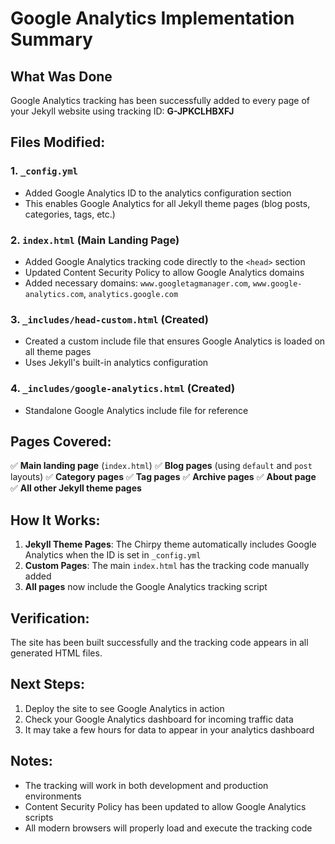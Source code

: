 # Google Analytics Implementation Summary

## What Was Done
Google Analytics tracking has been successfully added to every page of your Jekyll website using tracking ID: **G-JPKCLHBXFJ**

## Files Modified:

### 1. `_config.yml`
- Added Google Analytics ID to the analytics configuration section
- This enables Google Analytics for all Jekyll theme pages (blog posts, categories, tags, etc.)

### 2. `index.html` (Main Landing Page)
- Added Google Analytics tracking code directly to the `<head>` section
- Updated Content Security Policy to allow Google Analytics domains
- Added necessary domains: `www.googletagmanager.com`, `www.google-analytics.com`, `analytics.google.com`

### 3. `_includes/head-custom.html` (Created)
- Created a custom include file that ensures Google Analytics is loaded on all theme pages
- Uses Jekyll's built-in analytics configuration

### 4. `_includes/google-analytics.html` (Created)
- Standalone Google Analytics include file for reference

## Pages Covered:
✅ **Main landing page** (`index.html`)
✅ **Blog pages** (using `default` and `post` layouts)
✅ **Category pages**
✅ **Tag pages** 
✅ **Archive pages**
✅ **About page**
✅ **All other Jekyll theme pages**

## How It Works:
1. **Jekyll Theme Pages**: The Chirpy theme automatically includes Google Analytics when the ID is set in `_config.yml`
2. **Custom Pages**: The main `index.html` has the tracking code manually added
3. **All pages** now include the Google Analytics tracking script

## Verification:
The site has been built successfully and the tracking code appears in all generated HTML files.

## Next Steps:
1. Deploy the site to see Google Analytics in action
2. Check your Google Analytics dashboard for incoming traffic data
3. It may take a few hours for data to appear in your analytics dashboard

## Notes:
- The tracking will work in both development and production environments
- Content Security Policy has been updated to allow Google Analytics scripts
- All modern browsers will properly load and execute the tracking code
